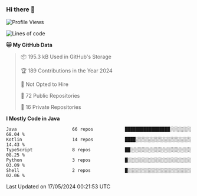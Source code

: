 ### Hi there 👋


<!--START_SECTION:waka-->
![Profile Views](http://img.shields.io/badge/Profile%20Views-0-blue)

![Lines of code](https://img.shields.io/badge/From%20Hello%20World%20I%27ve%20Written-8.2%20million%20lines%20of%20code-blue)

**🐱 My GitHub Data** 

> 📦 195.3 kB Used in GitHub's Storage 
 > 
> 🏆 189 Contributions in the Year 2024
 > 
> 🚫 Not Opted to Hire
 > 
> 📜 72 Public Repositories 
 > 
> 🔑 16 Private Repositories 
 > 
**I Mostly Code in Java** 

```text
Java                     66 repos            █████████████████░░░░░░░░   68.04 % 
Kotlin                   14 repos            ████░░░░░░░░░░░░░░░░░░░░░   14.43 % 
TypeScript               8 repos             ██░░░░░░░░░░░░░░░░░░░░░░░   08.25 % 
Python                   3 repos             █░░░░░░░░░░░░░░░░░░░░░░░░   03.09 % 
Shell                    2 repos             █░░░░░░░░░░░░░░░░░░░░░░░░   02.06 % 
```




 Last Updated on 17/05/2024 00:21:53 UTC
<!--END_SECTION:waka-->
